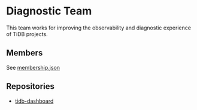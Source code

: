 # Diagnostic Team

This team works for improving the observability and diagnostic experience of TiDB projects.

## Members

See [membership.json](membership.json)

## Repositories

* [tidb-dashboard](https://github.com/pingcap/tidb-dashboard)
